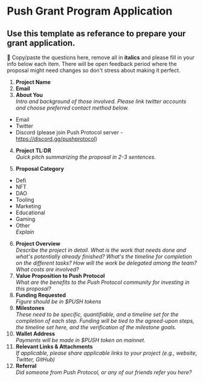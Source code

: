 # Push Grant Program Application
## Use this template as referance to prepare your grant application.
📑 Copy/paste the questions here, remove all in **italics** and please fill in your info below each item. There will be open feedback period where the proposal might need changes so don't stress about making it perfect. 

1. **Project Name**
2. **Email**
3. **About You** \
*Intro and background of those involved. Please link twitter accounts and choose preferred contact method below.*
- Email
- Twitter
- Discord (please join Push Protocol server - https://discord.gg/pushprotocol)
4. **Project TL:DR** \
*Quick pitch summarizing the proposal in 2-3 sentences.*

5. **Proposal Category**
- Defi
- NFT
- DAO
- Tooling
- Marketing
- Educational
- Gaming
- Other \
*Explain*
6. **Project Overview** \
*Describe the project in detail. What is the work that needs done and what's potentially already finished? What's the timeline for completion on the different tasks? How will the work be delegated among the team? What costs are involved?*
7. **Value Proposition to Push Protocol** \
*What are the benefits to the Push Protocol community for investing in this proposal?*
8. **Funding Requested** \
*Figure should be in $PUSH tokens*
9. **Milestones** \
*These need to be specific, quantifiable, and a timeline set for the completion of each step. Funding will be tied to the agreed-upon steps, the timeline set here, and the verification of the milestone goals.*
10. **Wallet Address** \
*Payments will be made in $PUSH token on mainnet.*
11. **Relevant Links & Attachments** \
*If applicable, please share applicable links to your project (e.g., website, Twitter, GitHub)*
12. **Referral** \
*Did someone from Push Protocol, or any of our friends refer you here?*
